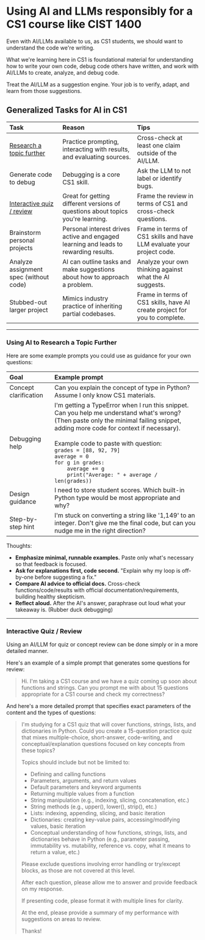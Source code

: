 # Using AI and LLMs responsibly for a CS1 course like CIST 1400

Even with AI/LLMs available to us, as CS1 students, we should want to understand the code we're writing.

What we're learning here in CS1 is foundational material for understanding how to write your own code, debug code others have written, and work with AI/LLMs to create, analyze, and debug code.

Treat the AI/LLM as a suggestion engine. Your job is to verify, adapt, and learn from those suggestions.

## Generalized Tasks for AI in CS1

Task | Reason | Tips
:-- | :-- | :--
[Research a topic further](#research)|  Practice prompting, interacting with results, and evaluating sources. |  Cross-check at least one claim outside of the AI/LLM.
Generate code to debug |  Debugging is a core CS1 skill. |  Ask the LLM to not label or identify bugs.
[Interactive quiz / review](#review) |  Great for getting different versions of questions about topics you're learning. |  Frame the review in terms of CS1 and cross-check questions.
Brainstorm personal projects |  Personal interest drives active and engaged learning and leads to rewarding results. |   Frame in terms of CS1 skills and have LLM evaluate your project code.
Analyze assignment spec (without code) |  AI can outline tasks and make suggestions about how to approach a problem. |   Analyze your own thinking against what the AI suggests.
Stubbed-out larger project |  Mimics industry practice of inheriting partial codebases. |   Frame in terms of CS1 skills, have AI create project for you to complete.

<hr>

### <a name="research">Using AI to Research a Topic Further</a>

Here are some example prompts you could use as guidance for your own questions:

Goal |  Example prompt 
:-- | :--
Concept clarification |  Can you explain the concept of type in Python? Assume I only know CS1 materials.
Debugging help | I'm getting a TypeError when I run this snippet. Can you help me understand what's wrong? (Then paste only the minimal failing snippet, adding more code for context if necessary).<br><br>Example code to paste with question:<br>`grades = [88, 92, 79]` <br>`average = 0`<br>`for g in grades:`<br>`    average += g`<br>`    print("Average: " + average / len(grades))`
Design guidance | I need to store student scores. Which built-in Python type would be most appropriate and why?
Step-by-step hint | I'm stuck on converting a string like '1,149' to an integer. Don't give me the final code, but can you nudge me in the right direction?

Thoughts:

* **Emphasize minimal, runnable examples.** Paste only what's necessary so that feedback is focused.
* **Ask for explanations first, code second.** "Explain why my loop is off-by-one before suggesting a fix."
* **Compare AI advice to official docs.** Cross-check functions/code/results with official documentation/requirements, building healthy skepticism.
* **Reflect aloud.** After the AI's answer, paraphrase out loud what your takeaway is. (Rubber duck debugging)

<hr>

### <a name="review">Interactive Quiz / Review</a>

Using an AI/LLM for quiz or concept review can be done simply or in a more detailed manner.

Here's an example of a simple prompt that generates some questions for review:

> Hi. I'm taking a CS1 course and we have a quiz coming up soon about functions and strings. Can you prompt me with about 15 questions appropriate for a CS1 course and check my correctness?

And here's a more detailed prompt that specifies exact parameters of the content and the types of questions:

> I'm studying for a CS1 quiz that will cover functions, strings, lists, and dictionaries in Python. Could you create a 15-question practice quiz that mixes multiple-choice, short-answer, code-writing, and conceptual/explanation questions focused on key concepts from these topics?
>
> Topics should include but not be limited to:
> * Defining and calling functions
> * Parameters, arguments, and return values
> * Default parameters and keyword arguments
> * Returning multiple values from a function
> * String manipulation (e.g., indexing, slicing, concatenation, etc.)
> * String methods (e.g., upper(), lower(), strip(), etc.)
> * Lists: indexing, appending, slicing, and basic iteration
> * Dictionaries: creating key-value pairs, accessing/modifying values, basic iteration
> * Conceptual understanding of how functions, strings, lists, and dictionaries behave in Python (e.g., parameter passing, immutability vs. mutability, reference vs. copy, what it means to return a value, etc.)
> 
> Please exclude questions involving error handling or try/except blocks, as those are not covered at this level.
>
> After each question, please allow me to answer and provide feedback on my response.
> 
> If presenting code, please format it with multiple lines for clarity.
>
> At the end, please provide a summary of my performance with suggestions on areas to review.
> 
> Thanks!